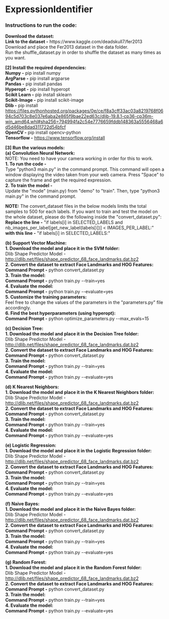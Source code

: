 # ExpressionIdentifier

<h3>Instructions to run the code:</h3>
<b>Download the dataset:</b><br>
<b>Link to the dataset -</b> https://www.kaggle.com/deadskull7/fer2013<br>
Download and place the Fer2013 dataset in the data folder.<br>
Run the shuffle_dataset.py in order to shuffle the dataset as many times as you want.<br>

<b>[2] Install the required dependencies:</b><br>
<b>Numpy -</b> pip install numpy<br>
<b>ArgParse -</b> pip install argparse<br>
<b>Pandas -</b> pip install pandas<br>
<b>Hyperopt -</b> pip install hyperopt<br>
<b>Scikit Learn -</b> pip install sklearn<br>
<b>Scikit-Image -</b> pip install scikit-image<br>
<b>Dlib -</b> pip install https://files.pythonhosted.org/packages/0e/ce/f8a3cff33ac03a8219768f0694c5d703c8e037e6aba2e865f9bae22ed63c/dlib-19.8.1-cp36-cp36m-win_amd64.whl#sha256=794994fa2c54e7776659fddb148363a5556468a6d5d46be8dad311722d54bfcf<br>
<b>OpenCV -</b> pip install opencv-python<br>
<b>Tensorflow -</b> https://www.tensorflow.org/install<br>


<b>[3] Run the various models:</b><br>
<b>(a) Convolution Neural Network:</b><br>
NOTE: You need to have your camera working in order for this to work.<br>
<b>1. To run the code -</b><br> Type "python3 main.py" in the command prompt. This command will open a window displaying the video taken from your web camera. Press "Space" to capture the frame and get the required expression.<br>
<b>2. To train the model -</b><br> Update the "mode" (main.py) from "demo" to "train". Then, type "python3 main.py" in the command prompt.<br>


<b>NOTE:</b> The convert_dataset files in the below models limits the total samples to 500 for each labels. If you want to train and test the model on the whole dataset, please do the following inside the "convert_dataset.py":<br>
<b>Replace the line -</b> "if labels[i] in SELECTED_LABELS and nb_images_per_label[get_new_label(labels[i])] < IMAGES_PER_LABEL:"<br>
<b>with this line -</b> "if labels[i] in SELECTED_LABELS:"<br>


<b>(b) Support Vector Machine:</b><br>
<b>1. Download the model and place it in the SVM folder:</b><br>
Dlib Shape Predictor Model - http://dlib.net/files/shape_predictor_68_face_landmarks.dat.bz2<br>
<b>2. Convert the dataset to extract Face Landmarks and HOG Features:</b><br>
<b>Command Prompt -</b> python convert_dataset.py<br>
<b>3. Train the model:</b><br>
<b>Command Prompt -</b> python train.py --train=yes<br>
<b>4. Evaluate the model:</b><br>
<b>Command Prompt -</b> python train.py --evaluate=yes<br>
<b>5. Customize the training parameters:</b><br>
Feel free to change the values of the parameters in the "parameters.py" file accordingly.</b><br>
<b>6. Find the best hyperparameters (using hyperopt):</b><br>
<b>Command Prompt -</b> python optimize_parameters.py --max_evals=15<br>


<b>(c) Decision Tree:</b><br>
<b>1. Download the model and place it in the Decision Tree folder:</b><br>
Dlib Shape Predictor Model - http://dlib.net/files/shape_predictor_68_face_landmarks.dat.bz2<br>
<b>2. Convert the dataset to extract Face Landmarks and HOG Features:</b><br>
<b>Command Prompt -</b> python convert_dataset.py<br>
<b>3. Train the model:</b><br>
<b>Command Prompt -</b> python train.py --train=yes<br>
<b>4. Evaluate the model:</b><br>
<b>Command Prompt -</b> python train.py --evaluate=yes<br>


<b>(d) K Nearest Neighbors:</b><br>
<b>1. Download the model and place it in the K Nearest Neighbors folder:</b><br>
Dlib Shape Predictor Model - http://dlib.net/files/shape_predictor_68_face_landmarks.dat.bz2<br>
<b>2. Convert the dataset to extract Face Landmarks and HOG Features:</b><br>
<b>Command Prompt -</b> python convert_dataset.py<br>
<b>3. Train the model:</b><br>
<b>Command Prompt -</b> python train.py --train=yes<br>
<b>4. Evaluate the model:</b><br>
<b>Command Prompt -</b> python train.py --evaluate=yes<br>


<b>(e) Logistic Regression:</b><br>
<b>1. Download the model and place it in the Logistic Regression folder:</b><br>
Dlib Shape Predictor Model - http://dlib.net/files/shape_predictor_68_face_landmarks.dat.bz2<br>
<b>2. Convert the dataset to extract Face Landmarks and HOG Features:</b><br>
<b>Command Prompt -</b> python convert_dataset.py<br>
<b>3. Train the model:</b><br>
<b>Command Prompt -</b> python train.py --train=yes<br>
<b>4. Evaluate the model:</b><br>
<b>Command Prompt -</b> python train.py --evaluate=yes<br>


<b>(f) Naive Bayes:</b><br>
<b>1. Download the model and place it in the Naive Bayes folder:</b><br>
Dlib Shape Predictor Model - http://dlib.net/files/shape_predictor_68_face_landmarks.dat.bz2<br>
<b>2. Convert the dataset to extract Face Landmarks and HOG Features:</b><br>
<b>Command Prompt -</b> python convert_dataset.py<br>
<b>3. Train the model:</b><br>
<b>Command Prompt -</b> python train.py --train=yes<br>
<b>4. Evaluate the model:</b><br>
<b>Command Prompt -</b> python train.py --evaluate=yes<br>


<b>(g) Random Forest:</b><br>
<b>1. Download the model and place it in the Random Forest folder:</b><br>
Dlib Shape Predictor Model - http://dlib.net/files/shape_predictor_68_face_landmarks.dat.bz2<br>
<b>2. Convert the dataset to extract Face Landmarks and HOG Features:</b><br>
<b>Command Prompt -</b> python convert_dataset.py<br>
<b>3. Train the model:</b><br>
<b>Command Prompt -</b> python train.py --train=yes<br>
<b>4. Evaluate the model:</b><br>
<b>Command Prompt -</b> python train.py --evaluate=yes<br>

